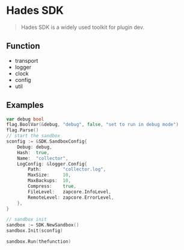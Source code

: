 # Hades SDK

> Hades SDK is a widely used toolkit for plugin dev.

## Function

- transport
- logger
- clock
- config
- util

## Examples

```go
var debug bool
flag.BoolVar(&debug, "debug", false, "set to run in debug mode")
flag.Parse()
// start the sandbox
sconfig := &SDK.SandboxConfig{
    Debug: debug,
    Hash:  true,
    Name:  "collector",
    LogConfig: &logger.Config{
        Path:        "collector.log",
        MaxSize:     10,
        MaxBackups:  10,
        Compress:    true,
        FileLevel:   zapcore.InfoLevel,
        RemoteLevel: zapcore.ErrorLevel,
    },
}

// sandbox init
sandbox := SDK.NewSandbox()
sandbox.Init(sconfig)

sandbox.Run(thefunction)
```
